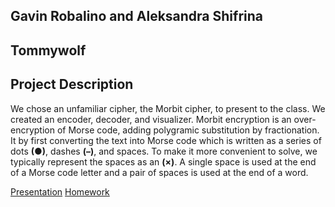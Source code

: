 ## Gavin Robalino and Aleksandra Shifrina
## Tommywolf

## Project Description

We chose an unfamiliar cipher, the Morbit cipher, to present to the class. We created an encoder, decoder, and visualizer.
Morbit encryption is an over-encryption of Morse code, adding polygramic substitution by fractionation.
It by first converting the text into Morse code which is written as a series of dots **(●)**, dashes **(–)**, and spaces.  To make it more convenient to solve, we typically represent the spaces as an **(×)**. A single space is used at the end of a Morse code letter and a pair of spaces is used at the end of a word.

[Presentation](https://github.com/Stuycs-K/final-project-3-shifrinaa-robalinog/blob/main/PRESENTATION.md)
[Homework](https://github.com/Stuycs-K/final-project-3-shifrinaa-robalinog/blob/main/HOMEWORK.md)
